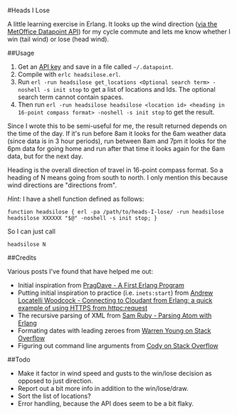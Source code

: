 #Heads I Lose

A little learning exercise in Erlang. It looks up the wind direction ([via the MetOffice Datapoint API](http://www.metoffice.gov.uk/datapoint/api)) for my cycle commute and lets me know whether I win (tail wind) or lose (head wind).

##Usage

1. Get an [API key](http://www.metoffice.gov.uk/datapoint/support/API) and save in a file called `~/.datapoint`.
2. Compile with `erlc headsilose.erl`.
3. Run `erl -run headsilose get_locations <Optional search term> -noshell -s init stop` to get a list of locations and Ids. The optional search term cannot contain spaces.
4. Then run `erl -run headsilose headsilose <location id> <heading in 16-point compass format> -noshell -s init stop` to get the result.

Since I wrote this to be semi-useful for me, the result returned depends on the time of the day. If it's run before 8am it looks for the 6am weather data (since data is in 3 hour periods), run between 8am and 7pm it looks for the 6pm data for going home and run after that time it looks again for the 6am data, but for the next day.

Heading is the overall direction of travel in 16-point compass format. So a heading of N means going from south to north. I only mention this because wind directions are "directions from".

_Hint:_ I have a shell function defined as follows:

	function headsilose { erl -pa /path/to/heads-I-lose/ -run headsilose headsilose XXXXXX "$@" -noshell -s init stop; }

So I can just call

	headsilose N

##Credits

Various posts I've found that have helped me out:

- Initial inspiration from [PragDave - A First Erlang Program](http://pragdave.pragprog.com/pragdave/2007/04/a_first_erlang_.html)
- Putting initial inspiration to practice (i.e. `inets:start`) from [Andrew Locatelli Woodcock - Connecting to Cloudant from Erlang: a quick example of using HTTPS from httpc:request](http://andrewlocatelliwoodcock.com/2012/06/12/connecting-to-cloudant-from-erlang-a-quick-example-of-using-https-from-httpcrequest-17-2/)
- The recursive parsing of XML from [Sam Ruby - Parsing Atom with Erlang](http://intertwingly.net/blog/2007/08/28/Parsing-Atom-with-Erlang)
- Formating dates with leading zeroes from [Warren Young on Stack Overflow](http://stackoverflow.com/a/7599506/208793)
- Figuring out command line arguments from [Cody on Stack Overflow](http://stackoverflow.com/a/8498073/208793)

##Todo

- Make it factor in wind speed and gusts to the win/lose decision as opposed to just direction.
- Report out a bit more info in addition to the win/lose/draw.
- Sort the list of locations?
- Error handling, because the API does seem to be a bit flaky.
